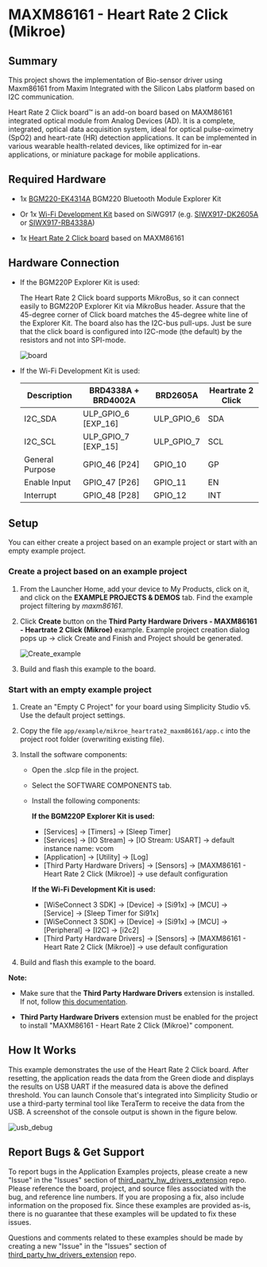 # MAXM86161 - Heart Rate 2 Click (Mikroe) #

## Summary ##

This project shows the implementation of Bio-sensor driver using Maxm86161 from Maxim Integrated with the Silicon Labs platform based on I2C communication.

Heart Rate 2 Click board™ is an add-on board based on MAXM86161 integrated optical module from Analog Devices (AD). It is a complete, integrated, optical data acquisition system, ideal for optical pulse-oximetry (SpO2) and heart-rate (HR) detection applications. It can be implemented in various wearable health-related devices, like optimized for in-ear applications, or miniature package for mobile applications.

## Required Hardware ##

- 1x [BGM220-EK4314A](https://www.silabs.com/development-tools/wireless/bluetooth/bgm220-explorer-kit) BGM220 Bluetooth Module Explorer Kit

- Or 1x [Wi-Fi Development Kit](https://www.silabs.com/development-tools/wireless/wi-fi) based on SiWG917 (e.g. [SIWX917-DK2605A](https://www.silabs.com/development-tools/wireless/wi-fi/siwx917-dk2605a-wifi-6-bluetooth-le-soc-dev-kit) or [SIWX917-RB4338A](https://www.silabs.com/development-tools/wireless/wi-fi/siwx917-rb4338a-wifi-6-bluetooth-le-soc-radio-board))

- 1x [Heart Rate 2 Click board](https://www.mikroe.com/heart-rate-2-click) based on MAXM86161

## Hardware Connection ##

- If the BGM220P Explorer Kit is used:

  The Heart Rate 2 Click board supports MikroBus, so it can connect easily to BGM220P Explorer Kit via MikroBus header. Assure that the 45-degree corner of Click board matches the 45-degree white line of the Explorer Kit.
  The board also has the I2C-bus pull-ups. Just be sure that the click board is configured into I2C-mode (the default) by the resistors and not into SPI-mode.

  ![board](image/hardware_connection.png "BGM220 Explorer Kit Board and Heart Rate 2 Click Board")

- If the Wi-Fi Development Kit is used:

  | Description  | BRD4338A + BRD4002A | BRD2605A     | Heartrate 2 Click  |
  | ----------------| --------------- | ------------- | ------------------ |
  | I2C_SDA      | ULP_GPIO_6 [EXP_16]   | ULP_GPIO_6 | SDA                |
  | I2C_SCL      | ULP_GPIO_7 [EXP_15]   | ULP_GPIO_7 | SCL                |
  | General Purpose | GPIO_46 [P24]      | GPIO_10    | GP                 |
  | Enable Input    | GPIO_47 [P26]      | GPIO_11    | EN                 |
  | Interrupt       | GPIO_48 [P28]      | GPIO_12    | INT                |

## Setup ##

You can either create a project based on an example project or start with an empty example project.

### Create a project based on an example project ###

1. From the Launcher Home, add your device to My Products, click on it, and click on the **EXAMPLE PROJECTS & DEMOS** tab. Find the example project filtering by *maxm86161*.

2. Click **Create** button on the **Third Party Hardware Drivers - MAXM86161 - Heartrate 2 Click (Mikroe)** example. Example project creation dialog pops up -> click Create and Finish and Project should be generated.

   ![Create_example](image/create_example.png)

3. Build and flash this example to the board.

### Start with an empty example project ###

1. Create an "Empty C Project" for your board using Simplicity Studio v5. Use the default project settings.

2. Copy the file `app/example/mikroe_heartrate2_maxm86161/app.c` into the project root folder (overwriting existing file).

3. Install the software components:

    - Open the .slcp file in the project.

    - Select the SOFTWARE COMPONENTS tab.

    - Install the following components:

      **If the BGM220P Explorer Kit is used:**

        - [Services] → [Timers] → [Sleep Timer]
        - [Services] → [IO Stream] → [IO Stream: USART] → default instance name: vcom
        - [Application] → [Utility] → [Log]
        - [Third Party Hardware Drivers] → [Sensors] → [MAXM86161 - Heart Rate 2 Click (Mikroe)] -> use default configuration

      **If the Wi-Fi Development Kit is used:**

        - [WiSeConnect 3 SDK] → [Device] → [Si91x] → [MCU] → [Service] → [Sleep Timer for Si91x]
        - [WiSeConnect 3 SDK] → [Device] → [Si91x] → [MCU] → [Peripheral] → [I2C] → [i2c2]
        - [Third Party Hardware Drivers] → [Sensors] → [MAXM86161 - Heart Rate 2 Click (Mikroe)] -> use default configuration

4. Build and flash this example to the board.

**Note:**

- Make sure that the **Third Party Hardware Drivers** extension is installed. If not, follow [this documentation](https://github.com/SiliconLabs/third_party_hw_drivers_extension/blob/master/README.md#how-to-add-to-simplicity-studio-ide).

- **Third Party Hardware Drivers** extension must be enabled for the project to install "MAXM86161 - Heart Rate 2 Click (Mikroe)" component.

## How It Works ##

This example demonstrates the use of the Heart Rate 2 Click board. After resetting, the application reads the data from the Green diode and displays the results on USB UART if the measured data is above the defined threshold.
You can launch Console that's integrated into Simplicity Studio or use a third-party terminal tool like TeraTerm to receive the data from the USB. A screenshot of the console output is shown in the figure below.

![usb_debug](image/log.png "USB Debug Output Data")

## Report Bugs & Get Support ##

To report bugs in the Application Examples projects, please create a new "Issue" in the "Issues" section of [third_party_hw_drivers_extension](https://github.com/SiliconLabs/third_party_hw_drivers_extension) repo. Please reference the board, project, and source files associated with the bug, and reference line numbers. If you are proposing a fix, also include information on the proposed fix. Since these examples are provided as-is, there is no guarantee that these examples will be updated to fix these issues.

Questions and comments related to these examples should be made by creating a new "Issue" in the "Issues" section of [third_party_hw_drivers_extension](https://github.com/SiliconLabs/third_party_hw_drivers_extension) repo.
